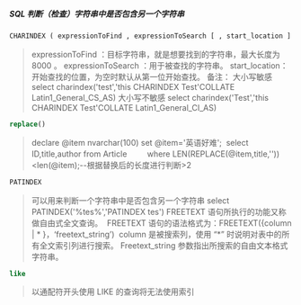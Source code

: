 ##### SQL 判断（检查）字符串中是否包含另一个字符串

```sql
CHARINDEX ( expressionToFind , expressionToSearch [ , start_location ] )
```
> expressionToFind ：目标字符串，就是想要找到的字符串，最大长度为 8000 。
> expressionToSearch ：用于被查找的字符串。
> start_location：开始查找的位置，为空时默认从第一位开始查找。
> 备注：
> 大小写敏感 
> select charindex('test','this CHARINDEX Test'COLLATE Latin1_General_CS_AS)
> 大小写不敏感 select charindex('Test','this CHARINDEX Test'COLLATE Latin1_General_CI_AS)


```sql
replace()
```
> declare @item nvarchar(100)
> set @item='英语好难'; 
> select ID,title,author from Article 　　
> where LEN(REPLACE(@item,title,''))<len(@item);--根据替换后的长度进行判断>2


```sql
PATINDEX
```
> 可以用来判断一个字符串中是否包含另一个字符串
> select PATINDEX('%tes%','PATINDEX tes')
> FREETEXT 语句所执行的功能又称做自由式全文查询。 
> FREETEXT 语句的语法格式为：FREETEXT({column | * }，‘freetext_string’) 
> column 是被搜索列，使用 “*” 时说明对表中的所有全文索引列进行搜索。
> Freetext_string 参数指出所搜索的自由文本格式字符串。


```sql
like
```
> 以通配符开头使用 LIKE 的查询将无法使用索引
